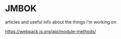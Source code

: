 # JMBOK
articles and useful info about the things i'm working on

https://webpack.js.org/api/module-methods/
